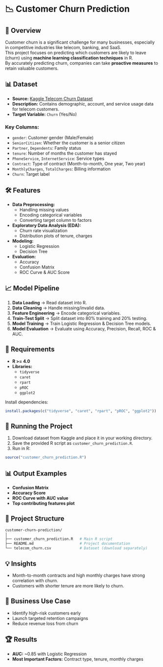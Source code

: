 # 📉 Customer Churn Prediction

## 📝 Overview
Customer churn is a significant challenge for many businesses, especially in competitive industries like telecom, banking, and SaaS.  
This project focuses on predicting which customers are likely to leave (churn) using **machine learning classification techniques** in R.  
By accurately predicting churn, companies can take **proactive measures** to retain valuable customers.



## 📊 Dataset
- **Source:** [Kaggle Telecom Churn Dataset](https://www.kaggle.com/datasets)
- **Description:** Contains demographic, account, and service usage data for telecom customers.
- **Target Variable:** `Churn` (Yes/No)

### Key Columns:
- `gender`: Customer gender (Male/Female)
- `SeniorCitizen`: Whether the customer is a senior citizen
- `Partner`, `Dependents`: Family status
- `tenure`: Number of months the customer has stayed
- `PhoneService`, `InternetService`: Service types
- `Contract`: Type of contract (Month-to-month, One year, Two year)
- `MonthlyCharges`, `TotalCharges`: Billing information
- `Churn`: Target label



## 🛠️ Features
- **Data Preprocessing:**
  - Handling missing values
  - Encoding categorical variables
  - Converting target column to factors
- **Exploratory Data Analysis (EDA):**
  - Churn rate visualization
  - Distribution plots of tenure, charges
- **Modeling:**
  - Logistic Regression
  - Decision Tree
- **Evaluation:**
  - Accuracy
  - Confusion Matrix
  - ROC Curve & AUC Score



## 📈 Model Pipeline
1. **Data Loading** → Read dataset into R.
2. **Data Cleaning** → Handle missing/invalid data.
3. **Feature Engineering** → Encode categorical variables.
4. **Train-Test Split** → Split dataset into 80% training and 20% testing.
5. **Model Training** → Train Logistic Regression & Decision Tree models.
6. **Model Evaluation** → Evaluate using Accuracy, Precision, Recall, ROC & AUC.



## 🔧 Requirements
- **R >= 4.0**
- **Libraries:**
  - `tidyverse`
  - `caret`
  - `rpart`
  - `pROC`
  - `ggplot2`

Install dependencies:
```r
install.packages(c("tidyverse", "caret", "rpart", "pROC", "ggplot2"))
```



## 🚀 Running the Project
1. Download dataset from Kaggle and place it in your working directory.
2. Save the provided R script as `customer_churn_prediction.R`.
3. Run in R:
```r
source("customer_churn_prediction.R")
```



## 📊 Output Examples
- **Confusion Matrix**
- **Accuracy Score**
- **ROC Curve with AUC value**
- **Top contributing features plot**



## 📂 Project Structure
```bash
customer-churn-prediction/
│
├── customer_churn_prediction.R   # Main R script
├── README.md                     # Project documentation
└── telecom_churn.csv             # Dataset (download separately)
```



## 💡 Insights
- Month-to-month contracts and high monthly charges have strong correlation with churn.
- Customers with shorter tenure are more likely to churn.



## 📌 Business Use Case
- Identify high-risk customers early
- Launch targeted retention campaigns
- Reduce revenue loss from churn



## 🏆 Results
- **AUC:** ~0.85 with Logistic Regression
- **Most Important Factors:** Contract type, tenure, monthly charges


